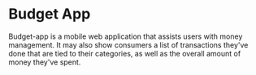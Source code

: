 # Budget App

Budget-app is a mobile web application that assists users with money management. It may also show consumers a list of transactions they've done that are tied to their categories, as well as the overall amount of money they've spent.